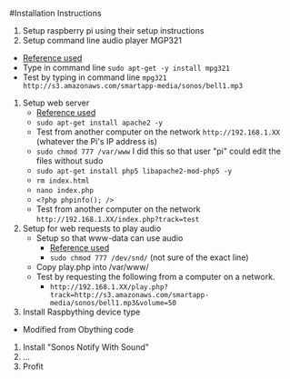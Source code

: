 #Installation Instructions

1. Setup raspberry pi using their setup instructions
1. Setup command line audio player MGP321
  * [Reference used](http://www.raspberrypi-spy.co.uk/2013/06/raspberry-pi-command-line-audio/)
  * Type in command line `sudo apt-get -y install mpg321`
  * Test by typing in command line `mpg321 http://s3.amazonaws.com/smartapp-media/sonos/bell1.mp3`
1. Setup web server
   * [Reference used](https://www.raspberrypi.org/documentation/remote-access/web-server/apache.md)
   * `sudo apt-get install apache2 -y`
   * Test from another computer on the network `http://192.168.1.XX` (whatever the Pi's IP address is)
   * `sudo chmod 777 /var/www` I did this so that user "pi" could edit the files without sudo
   * `sudo apt-get install php5 libapache2-mod-php5 -y`
   * `rm index.html`
   * `nano index.php`
   * `<?php phpinfo(); />`
   * Test from another computer on the network `http://192.168.1.XX/index.php?track=test`
1. Setup for web requests to play audio
   * Setup so that www-data can use audio
      * [Reference used](http://raspberrypi.stackexchange.com/questions/19482/using-php-exec-command-to-play-audio-on-the-pi-no-audio-group)
      * `sudo chmod 777 /dev/snd/` (not sure of the exact line)
   * Copy play.php into /var/www/
   * Test by requesting the following from a computer on a network.
      * `http://192.168.1.XX/play.php?track=http://s3.amazonaws.com/smartapp-media/sonos/bell1.mp3&volume=50`
1. Install Raspbything device type
  * Modified from Obything code
1. Install "Sonos Notify With Sound"
1. ...
1. Profit
